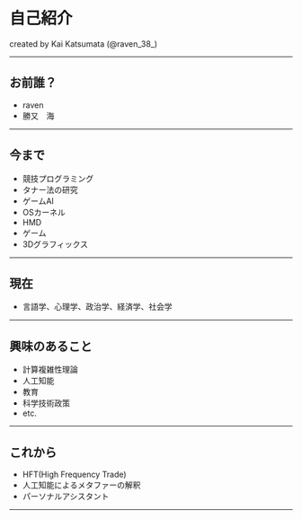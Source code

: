 # 自己紹介

created by  Kai Katsumata (@raven_38_)


---


## お前誰？

* raven
* 勝又　海


---

## 今まで

* 競技プログラミング
* タナー法の研究
* ゲームAI
* OSカーネル
* HMD
* ゲーム
* 3Dグラフィックス

---

## 現在

* 言語学、心理学、政治学、経済学、社会学

---

## 興味のあること

* 計算複雑性理論
* 人工知能
* 教育
* 科学技術政策
* etc.

---

## これから

* HFT(High Frequency Trade)
* 人工知能によるメタファーの解釈
* パーソナルアシスタント

---
